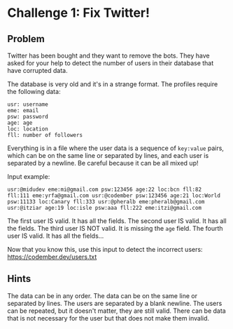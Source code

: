 # Challenge 1: Fix Twitter!

## Problem

Twitter has been bought and they want to remove the bots. They have asked for your help to detect the number of users in 
their database that have corrupted data.

The database is very old and it's in a strange format. The profiles require the following data:

```
usr: username
eme: email
psw: password
age: age
loc: location
fll: number of followers
```

Everything is in a file where the user data is a sequence of `key:value` pairs, which can be on the same line or
separated by lines, and each user is separated by a newline. Be careful because it can be all mixed up!

Input example:

```
usr:@midudev eme:mi@gmail.com psw:123456 age:22 loc:bcn fll:82
fll:111 eme:yrfa@gmail.com usr:@codember psw:123456 age:21 loc:World
psw:11133 loc:Canary fll:333 usr:@pheralb eme:pheralb@gmail.com
usr:@itziar age:19 loc:isle psw:aaa fll:222 eme:itzi@gmail.com
```

The first user IS valid. It has all the fields.
The second user IS valid. It has all the fields.
The third user IS NOT valid. It is missing the `age` field.
The fourth user IS valid. It has all the fields...

Now that you know this, use this input to detect the incorrect users: https://codember.dev/users.txt

## Hints

The data can be in any order.
The data can be on the same line or separated by lines.
The users are separated by a blank newline.
The users can be repeated, but it doesn't matter, they are still valid.
There can be data that is not necessary for the user but that does not make them invalid.